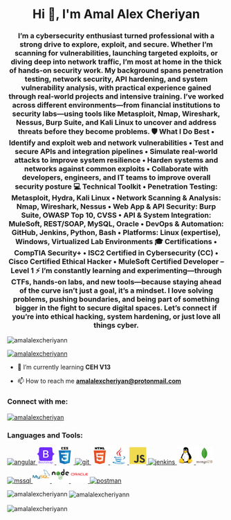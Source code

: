 <h1 align="center">Hi 👋, I'm Amal Alex Cheriyan</h1>
<h3 align="center">I’m a cybersecurity enthusiast turned professional with a strong drive to explore, exploit, and secure. Whether I’m scanning for vulnerabilities, launching targeted exploits, or diving deep into network traffic, I’m most at home in the thick of hands-on security work. My background spans penetration testing, network security, API hardening, and system vulnerability analysis, with practical experience gained through real-world projects and intensive training. I’ve worked across different environments—from financial institutions to security labs—using tools like Metasploit, Nmap, Wireshark, Nessus, Burp Suite, and Kali Linux to uncover and address threats before they become problems. 🛡️ What I Do Best • Identify and exploit web and network vulnerabilities • Test and secure APIs and integration pipelines • Simulate real-world attacks to improve system resilience • Harden systems and networks against common exploits • Collaborate with developers, engineers, and IT teams to improve overall security posture 💻 Technical Toolkit • Penetration Testing: Metasploit, Hydra, Kali Linux • Network Scanning & Analysis: Nmap, Wireshark, Nessus • Web App & API Security: Burp Suite, OWASP Top 10, CVSS • API & System Integration: MuleSoft, REST/SOAP, MySQL, Oracle • DevOps & Automation: GitHub, Jenkins, Python, Bash • Platforms: Linux (expertise), Windows, Virtualized Lab Environments 🎓 Certifications • CompTIA Security+ • ISC2 Certified in Cybersecurity (CC) • Cisco Certified Ethical Hacker • MuleSoft Certified Developer – Level 1 ⚡ I’m constantly learning and experimenting—through CTFs, hands-on labs, and new tools—because staying ahead of the curve isn’t just a goal, it’s a mindset. I love solving problems, pushing boundaries, and being part of something bigger in the fight to secure digital spaces. Let’s connect if you’re into ethical hacking, system hardening, or just love all things cyber.</h3>

<p align="left"> <img src="https://komarev.com/ghpvc/?username=amalalexcheriyann&label=Profile%20views&color=0e75b6&style=flat" alt="amalalexcheriyann" /> </p>

<p align="left"> <a href="https://github.com/ryo-ma/github-profile-trophy"><img src="https://github-profile-trophy.vercel.app/?username=amalalexcheriyann" alt="amalalexcheriyann" /></a> </p>

- 🌱 I’m currently learning **CEH V13**

- 📫 How to reach me **amalalexcheriyan@protonmail.com**

<h3 align="left">Connect with me:</h3>
<p align="left">
<a href="https://linkedin.com/in/amalalexcheriyan" target="blank"><img align="center" src="https://raw.githubusercontent.com/rahuldkjain/github-profile-readme-generator/master/src/images/icons/Social/linked-in-alt.svg" alt="amalalexcheriyan" height="30" width="40" /></a>
</p>

<h3 align="left">Languages and Tools:</h3>
<p align="left"> <a href="https://angular.io" target="_blank" rel="noreferrer"> <img src="https://angular.io/assets/images/logos/angular/angular.svg" alt="angular" width="40" height="40"/> </a> <a href="https://getbootstrap.com" target="_blank" rel="noreferrer"> <img src="https://raw.githubusercontent.com/devicons/devicon/master/icons/bootstrap/bootstrap-plain-wordmark.svg" alt="bootstrap" width="40" height="40"/> </a> <a href="https://www.w3schools.com/css/" target="_blank" rel="noreferrer"> <img src="https://raw.githubusercontent.com/devicons/devicon/master/icons/css3/css3-original-wordmark.svg" alt="css3" width="40" height="40"/> </a> <a href="https://git-scm.com/" target="_blank" rel="noreferrer"> <img src="https://www.vectorlogo.zone/logos/git-scm/git-scm-icon.svg" alt="git" width="40" height="40"/> </a> <a href="https://www.w3.org/html/" target="_blank" rel="noreferrer"> <img src="https://raw.githubusercontent.com/devicons/devicon/master/icons/html5/html5-original-wordmark.svg" alt="html5" width="40" height="40"/> </a> <a href="https://www.java.com" target="_blank" rel="noreferrer"> <img src="https://raw.githubusercontent.com/devicons/devicon/master/icons/java/java-original.svg" alt="java" width="40" height="40"/> </a> <a href="https://developer.mozilla.org/en-US/docs/Web/JavaScript" target="_blank" rel="noreferrer"> <img src="https://raw.githubusercontent.com/devicons/devicon/master/icons/javascript/javascript-original.svg" alt="javascript" width="40" height="40"/> </a> <a href="https://www.jenkins.io" target="_blank" rel="noreferrer"> <img src="https://www.vectorlogo.zone/logos/jenkins/jenkins-icon.svg" alt="jenkins" width="40" height="40"/> </a> <a href="https://www.linux.org/" target="_blank" rel="noreferrer"> <img src="https://raw.githubusercontent.com/devicons/devicon/master/icons/linux/linux-original.svg" alt="linux" width="40" height="40"/> </a> <a href="https://www.mongodb.com/" target="_blank" rel="noreferrer"> <img src="https://raw.githubusercontent.com/devicons/devicon/master/icons/mongodb/mongodb-original-wordmark.svg" alt="mongodb" width="40" height="40"/> </a> <a href="https://www.microsoft.com/en-us/sql-server" target="_blank" rel="noreferrer"> <img src="https://www.svgrepo.com/show/303229/microsoft-sql-server-logo.svg" alt="mssql" width="40" height="40"/> </a> <a href="https://www.mysql.com/" target="_blank" rel="noreferrer"> <img src="https://raw.githubusercontent.com/devicons/devicon/master/icons/mysql/mysql-original-wordmark.svg" alt="mysql" width="40" height="40"/> </a> <a href="https://nodejs.org" target="_blank" rel="noreferrer"> <img src="https://raw.githubusercontent.com/devicons/devicon/master/icons/nodejs/nodejs-original-wordmark.svg" alt="nodejs" width="40" height="40"/> </a> <a href="https://www.oracle.com/" target="_blank" rel="noreferrer"> <img src="https://raw.githubusercontent.com/devicons/devicon/master/icons/oracle/oracle-original.svg" alt="oracle" width="40" height="40"/> </a> <a href="https://postman.com" target="_blank" rel="noreferrer"> <img src="https://www.vectorlogo.zone/logos/getpostman/getpostman-icon.svg" alt="postman" width="40" height="40"/> </a> </p>

<p><img align="left" src="https://github-readme-stats.vercel.app/api/top-langs?username=amalalexcheriyann&show_icons=true&locale=en&layout=compact" alt="amalalexcheriyann" /></p>

<p>&nbsp;<img align="center" src="https://github-readme-stats.vercel.app/api?username=amalalexcheriyann&show_icons=true&locale=en" alt="amalalexcheriyann" /></p>

<p><img align="center" src="https://github-readme-streak-stats.herokuapp.com/?user=amalalexcheriyann&" alt="amalalexcheriyann" /></p>
